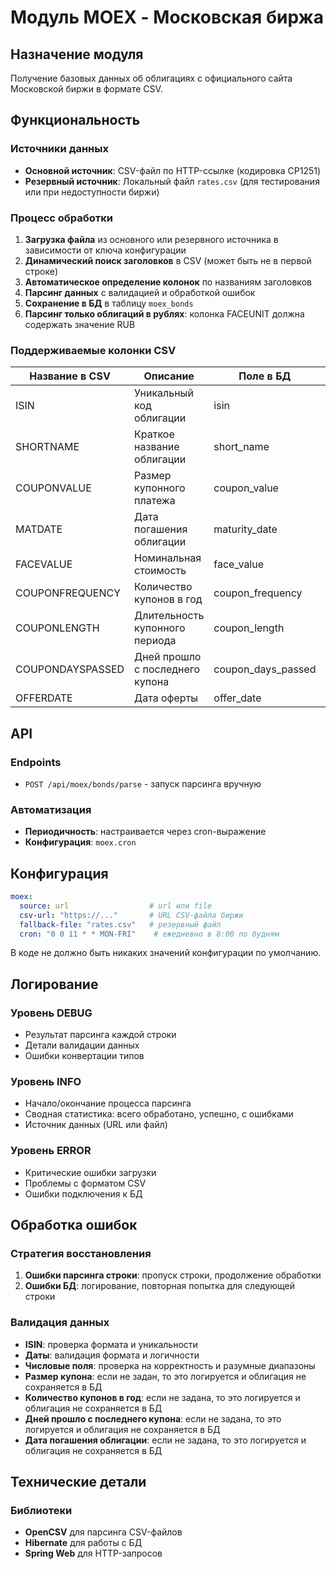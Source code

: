 # Модуль MOEX - Московская биржа

## Назначение модуля

Получение базовых данных об облигациях с официального сайта Московской биржи в формате CSV.

## Функциональность

### Источники данных
- **Основной источник**: CSV-файл по HTTP-ссылке (кодировка CP1251)
- **Резервный источник**: Локальный файл `rates.csv` (для тестирования или при недоступности биржи)

### Процесс обработки
1. **Загрузка файла** из основного или резервного источника в зависимости от ключа конфигурации
2. **Динамический поиск заголовков** в CSV (может быть не в первой строке)
3. **Автоматическое определение колонок** по названиям заголовков
4. **Парсинг данных** с валидацией и обработкой ошибок
5. **Сохранение в БД** в таблицу `moex_bonds`
6. **Парсинг только облигаций в рублях**: колонка FACEUNIT должна содержать значение RUB

### Поддерживаемые колонки CSV

| Название в CSV   | Описание                        | Поле в БД          | Обязательное |
|------------------|---------------------------------|--------------------|--------------|
| ISIN             | Уникальный код облигации        | isin               | ✓            |
| SHORTNAME        | Краткое название облигации      | short_name         | ✓            |
| COUPONVALUE      | Размер купонного платежа        | coupon_value       | ✓            |
| MATDATE          | Дата погашения облигации        | maturity_date      | ✓            |
| FACEVALUE        | Номинальная стоимость           | face_value         | ✓            |
| COUPONFREQUENCY  | Количество купонов в год        | coupon_frequency   | ✓            |
| COUPONLENGTH     | Длительность купонного периода  | coupon_length      | ✓            |
| COUPONDAYSPASSED | Дней прошло с последнего купона | coupon_days_passed | ✓            |
| OFFERDATE        | Дата оферты                     | offer_date         | ✓            |

## API

### Endpoints
- `POST /api/moex/bonds/parse` - запуск парсинга вручную

### Автоматизация
- **Периодичность**: настраивается через cron-выражение
- **Конфигурация**: `moex.cron`

## Конфигурация

```yaml
moex:
  source: url                  # url или file
  csv-url: "https://..."       # URL CSV-файла биржи
  fallback-file: "rates.csv"   # резервный файл
  cron: "0 0 11 * * MON-FRI"    # ежедневно в 8:00 по будням
```

В коде не должно быть никаких значений конфигурации по умолчанию.

## Логирование

### Уровень DEBUG
- Результат парсинга каждой строки
- Детали валидации данных
- Ошибки конвертации типов

### Уровень INFO
- Начало/окончание процесса парсинга
- Сводная статистика: всего обработано, успешно, с ошибками
- Источник данных (URL или файл)

### Уровень ERROR
- Критические ошибки загрузки
- Проблемы с форматом CSV
- Ошибки подключения к БД

## Обработка ошибок

### Стратегия восстановления
1. **Ошибки парсинга строки**: пропуск строки, продолжение обработки
2. **Ошибки БД**: логирование, повторная попытка для следующей строки

### Валидация данных
- **ISIN**: проверка формата и уникальности
- **Даты**: валидация формата и логичности
- **Числовые поля**: проверка на корректность и разумные диапазоны
- **Размер купона**: если не задан, то это логируется и облигация не сохраняется в БД
- **Количество купонов в год**: если не задана, то это логируется и облигация не сохраняется в БД
- **Дней прошло с последнего купона**: если не задана, то это логируется и облигация не сохраняется в БД
- **Дата погашения облигации**: если не задана, то это логируется и облигация не сохраняется в БД

## Технические детали

### Библиотеки
- **OpenCSV** для парсинга CSV-файлов
- **Hibernate** для работы с БД
- **Spring Web** для HTTP-запросов
